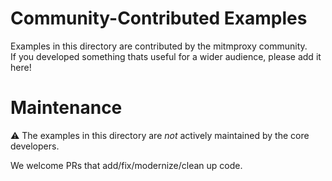 # Community-Contributed Examples

Examples in this directory are contributed by the mitmproxy community.  
If you developed something thats useful for a wider audience, please add it here!

# Maintenance


:warning:  The examples in this directory are _not_ actively maintained by the core developers.  

We welcome PRs that add/fix/modernize/clean up code.
